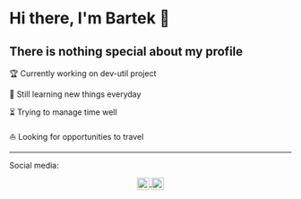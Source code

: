 # Hi there, I'm Bartek 👋

## There is nothing special about my profile

🏆 Currently working on dev-util project

🚀 Still learning new things everyday

⏳ Trying to manage time well

⛵️ Looking for opportunities to travel

***
Social media:

<center width="100%">
  <a href="https://www.instagram.com/baartke">
  <img align="center" alt="Baartke's Instagram" width="22px" src="https://cdn.jsdelivr.net/npm/simple-icons@v3/icons/instagram.svg" />
  </a>
  
  <a href="https://www.linkedin.com/in/bart%C5%82omiej-waliszko-7799091b0/">
  <img align="center" alt="Bartek's LinkedIN" width="22px" src="https://cdn.jsdelivr.net/npm/simple-icons@v3/icons/linkedin.svg" />
  </a>
</center>
